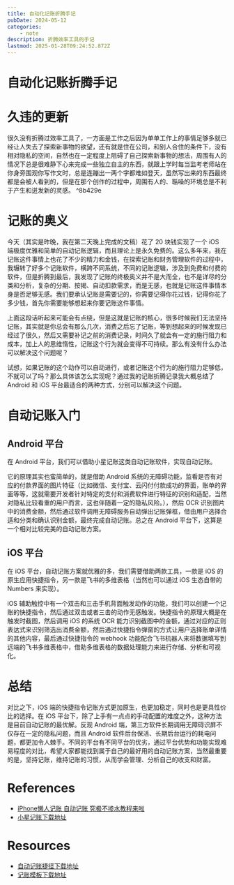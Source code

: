 ```yaml
---
title: 自动化记账折腾手记
pubDate: 2024-05-12
categories:
    - note
description: 折腾效率工具的手记
lastmod: 2025-01-28T09:24:52.872Z
---
```


# 自动化记账折腾手记

# 久违的更新

很久没有折腾过效率工具了，一方面是工作之后因为单单工作上的事情足够多就已经让人失去了探索新事物的欲望，还有就是住在公司，和别人合住的条件下，没有相对隐私的空间，自然也在一定程度上阻碍了自己探索新事物的想法，周围有人的情况下总是很难静下心来完成一些独立自主的东西，就跟上学时每当监考老师站在你身旁围观你写作文时，总是连蹦出一两个字都难如登天，虽然写出来的东西最终都是会被人看到的，但是在那个创作的过程中，周围有人的、聒噪的环境总是不利于产生和迸发新的灵感。 ^8b429e

# 记账的奥义

今天（其实是昨晚，我在第二天晚上完成的文稿）花了 20 块钱实现了一个 iOS 端极度优雅和简单的自动记账逻辑，而且理论上是永久免费的。这么多年来，我在记账这件事情上也花了不少的精力和金钱，在探索记账和财务管理软件的过程中，我辗转了好多个记账软件，横跨不同系统，不同的记账逻辑，涉及到免费和付费的软件，但是折腾到最后，我发现了记账的终极奥义并不是大而全，也不是详尽的分类和分析，复杂的分期、按揭、自动扣款需求，而是无感，也就是记账这件事情本身是否足够无感。我们要承认记账是需要记的，你需要记得你花过钱，记得你花了多少钱，首先你需要能够想起来你要记账这件事情。

上面这段话听起来可能会有点绕，但是这就是记账的核心，很多时候我们无法坚持记账，其实就是你总会有那么几次，消费之后忘了记账，等到想起来的时候发现已经过了很久，然后又需要补记之前的消费记录，时间久了就会有一定的施行阻力和成本，加上人的思维惰性，记账这个行为就会变得不可持续。那么有没有什么办法可以解决这个问题呢？

试想，如果记账的这个动作可以自动进行，或者记账这个行为的施行阻力足够低，不就可以了吗？那么具体该怎么实现呢？通过我的记账折腾记录我大概总结了 Android 和 iOS 平台最适合的两种方式，分别可以解决这个问题。

# 自动记账入门

## Android 平台

在 Android 平台，我们可以借助小星记账这类自动记账软件，实现自动记账。

它的原理其实也蛮简单的，就是借助 Android 系统的无障碍功能，监看是否有对应的付款界面的图片特征（比如微信、支付宝、云闪付付款成功的界面，账单的界面等等，这就需要开发者针对特定的支付和消费软件进行特征的识别和适配，当然对隐私比较看重的用户而言，这也伴随着一定的隐私风险。），然后 OCR 识别图片中的消费金额，然后通过软件调用无障碍服务自动弹出记账弹框，借由用户选择合适和分类和确认识别金额，最终完成自动记账。总之在 Android 平台下，这算是一个相对比较完美的自动记账方案。

## iOS 平台

在 iOS 平台，自动记账方案就优雅的多，我们需要借助两款工具，一款是 iOS 的原生应用快捷指令，另一款是飞书的多维表格（当然也可以通过 iOS 生态自带的 Numbers 来实现）。

iOS 辅助触控中有一个双击和三击手机背面触发动作的功能，我们可以创建一个记账的快捷指令，然后通过双击或者三击的动作无感触发。快捷指令的原理大概是在触发时截图，然后调用 iOS 的系统 OCR 能力识别截图中的金额，通过对应的正则表达式来识别筛选出消费金额，然后通过快捷指令弹窗的方式让用户选择账单详情的其他内容，最后通过快捷指令的 webhook 功能配合飞书机器人来将数据填写到远端的飞书多维表格中，借助多维表格的数据处理能力来进行存储、分析和可视化。

# 总结

对比之下，iOS 端的快捷指令记账方式更加原生，也更加稳定，同时也是更具性价比的选择。在 iOS 平台下，除了上手有一点点的手动配置的难度之外，这种方法是目前自动记账的最优解。反观 Android 端，第三方软件长期调用无障碍识屏不仅存在一定的隐私问题，而且 Android 软件后台保活、长期后台运行的耗电问题，都更加令人棘手。不同的平台有不同平台的优劣，通过平台优势和功能实现难易程度的对比，希望大家都能找到属于自己的最好用的自动记账方案，当然最重要的是，坚持记账，维持记账的习惯，从而学会管理、分析自己的收支和财富。

# References

- [iPhone懒人记账 自动记账 究极不掺水教程来啦](https://www.bilibili.com/video/av836918837/)
- [小星记账下载地址](https://www.coolapk.com/apk/com.cxincx.xxjz)

# Resources

- [自动记账捷径下载地址](https://www.icloud.com/shortcuts/c3e8a2cb9fcb4192a728703343d5fc98)
- [记账模板下载地址](https://ui8191k9ni.feishu.cn/base/U4tcbsS7ZaR4T0sOX9mcGv0znaf?from=from_copylink)
